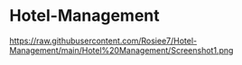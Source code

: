 # Hotel-Management

https://raw.githubusercontent.com/Rosiee7/Hotel-Management/main/Hotel%20Management/Screenshot1.png
